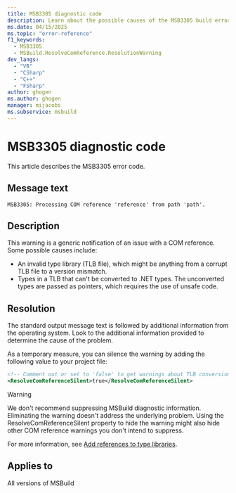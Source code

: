 ```yaml
---
title: MSB3305 diagnostic code
description: Learn about the possible causes of the MSB3305 build error and get troubleshooting tips.
ms.date: 04/15/2025
ms.topic: "error-reference"
f1_keywords:
  - MSB3305
  - MSBuild.ResolveComReference.ResolutionWarning
dev_langs:
  - "VB"
  - "CSharp"
  - "C++"
  - "FSharp"
author: ghogen
ms.author: ghogen
manager: mijacobs
ms.subservice: msbuild
---
```

# MSB3305 diagnostic code

<!-- :::ErrorDefinitionDescription::: -->
<!-- :::editable-content name="introDescription"::: -->
This article describes the MSB3305 error code.
<!-- :::editable-content-end::: -->

## Message text

`MSB3305: Processing COM reference 'reference' from path 'path'.`

## Description

This warning is a generic notification of an issue with a COM reference. Some possible causes include:

- An invalid type library (TLB file), which might be anything from a corrupt TLB file to a version mismatch.
- Types in a TLB that can't be converted to .NET types. The unconverted types are passed as pointers, which requires the use of unsafe code.

## Resolution

The standard output message text is followed by additional information from the operating system. Look to the additional information provided to determine the cause of the problem.

As a temporary measure, you can silence the warning by adding the following value to your project file:

```xml
<!-- Comment out or set to 'false' to get warnings about TLB conversion -->
<ResolveComReferenceSilent>true</ResolveComReferenceSilent>
```

> [!WARNING]
> We don't recommend suppressing MSBuild diagnostic information. Eliminating the warning doesn't address the underlying problem. Using the ResolveComReferenceSilent property to hide the warning might also hide other COM reference warnings you don't intend to suppress.

For more information, see [Add references to type libraries](/dotnet/framework/interop/how-to-add-references-to-type-libraries).

## Applies to

All versions of MSBuild